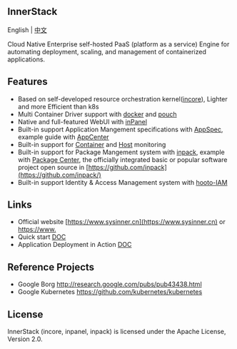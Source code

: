 ## InnerStack

English | [中文](./README.zh-CN.md)

Cloud Native Enterprise self-hosted PaaS (platform as a service) Engine for automating deployment, scaling, and management of containerized applications.


## Features

* Based on self-developed resource orchestration kernel([incore](https://github.com/sysinner/incore/)), Lighter and more Efficient than k8s
* Multi Container Driver support with [docker](https://www.docker.com/) and [pouch](http://pouchcontainer.io/)
* Native and full-featured WebUI with [inPanel](https://www.sysinner.cn/gdoc/view/si/intro/inpanel.md)
* Built-in support Application Mangement specifications with [AppSpec](https://www.sysinner.cn/gdoc/view/si/app/spec-define.md), example guide with [AppCenter](https://www.sysinner.cn/si/app)
* Built-in support for [Container](https://www.sysinner.cn/gdoc/view/si/pod/info.md) and [Host](https://www.sysinner.cn/gdoc/view/si/ops/host/cluster.md) monitoring
* Built-in support for Package Mangement system with [inpack](https://www.sysinner.cn/gdoc/view/inpack/webui/index.md), example with [Package Center](https://www.sysinner.cn/si/inpack), the officially integrated basic or popular software project open source in [https://github.com/inpack](https://github.com/inpack/)
* Built-in support Identity & Access Management system with [hooto-IAM](https://github.com/hooto/iam)


## Links

* Official website [https://www.sysinner.cn](https://www.sysinner.cn) or [https://www.](https://www.sysinner.com/)
* Quick start [DOC](https://www.sysinner.cn/gdoc/view/si/)
* Application Deployment in Action [DOC](https://www.sysinner.cn/gdoc/view/app-guide/)


## Reference Projects

* Google Borg <http://research.google.com/pubs/pub43438.html>
* Google Kubernetes <https://github.com/kubernetes/kubernetes>


## License

InnerStack (incore, inpanel, inpack) is licensed under the Apache License, Version 2.0.

